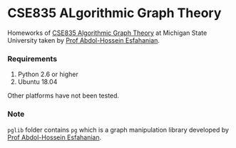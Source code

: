 # CSE835 ALgorithmic Graph Theory

Homeworks of [CSE835 Algorithmic Graph Theory](http://www.cse.msu.edu/~cse835/) at Michigan State University taken by [Prof Abdol-Hossein Esfahanian](https://www.cse.msu.edu/~esfahani/).

### Requirements
1. Python 2.6 or higher
2. Ubuntu 18.04

Other platforms have not been tested.

### Note
```pglib``` folder contains ``pg`` which is a graph manipulation library developed by [Prof Abdol-Hossein Esfahanian](https://www.cse.msu.edu/~esfahani/).
